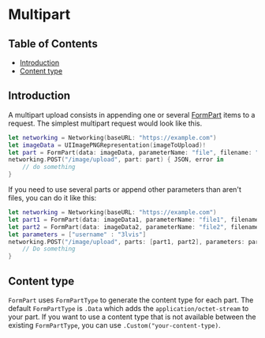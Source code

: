 # Multipart

## Table of Contents

* [Introduction](#introduction)
* [Content type](#content-type)

## Introduction

A multipart upload consists in appending one or several [FormPart](https://github.com/3lvis/Networking/blob/master/Sources/FormPart.swift) items to a request. The simplest multipart request would look like this.

```swift
let networking = Networking(baseURL: "https://example.com")
let imageData = UIImagePNGRepresentation(imageToUpload)!
let part = FormPart(data: imageData, parameterName: "file", filename: "selfie.png")
networking.POST("/image/upload", part: part) { JSON, error in
    // do something
}
```

If you need to use several parts or append other parameters than aren't files, you can do it like this:

```swift
let networking = Networking(baseURL: "https://example.com")
let part1 = FormPart(data: imageData1, parameterName: "file1", filename: "selfie1.png")
let part2 = FormPart(data: imageData2, parameterName: "file2", filename: "selfie2.png")
let parameters = ["username" : "3lvis"]
networking.POST("/image/upload", parts: [part1, part2], parameters: parameters) { JSON, error in
    // Do something
}
```

## Content type

`FormPart` uses `FormPartType` to generate the content type for each part. The default `FormPartType` is `.Data` which adds the `application/octet-stream` to your part. If you want to use a content type that is not available between the existing `FormPartType`, you can use `.Custom("your-content-type)`.
